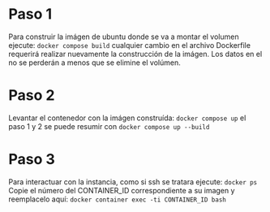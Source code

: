 
# Paso 1
Para construir la imágen de ubuntu donde se va a montar el volumen ejecute:
`docker compose build`
cualquier cambio en el archivo Dockerfile requerirá realizar nuevamente la 
construcción de la imágen. Los datos en el no se perderán a menos que se
elimine el volúmen.

# Paso 2
Levantar el contenedor con la imágen construída:
`docker compose up`
el paso 1 y 2 se puede resumir con `docker compose up --build`

# Paso 3
Para interactuar con la instancia, como si ssh se tratara ejecute:
`docker ps`
Copie el número del CONTAINER_ID correspondiente a su imagen y reemplacelo aquí:
`docker container exec -ti CONTAINER_ID bash`
